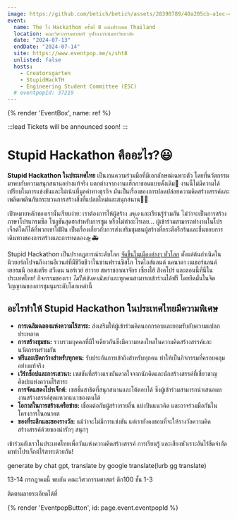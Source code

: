 ```yaml
---
image: https://github.com/betich/betich/assets/28398789/40a205cb-a1ec-46e1-99ae-8facc319db56
event:
  name: The โง่ Hackathon ครั้งที่ 8 แห่งประเทศ Thailand
  location: คณะวิศวกรรมศาสตร์ จุฬาลงกรณ์​มหาวิทยาลัย
  date: "2024-07-13"
  endDate: "2024-07-14"
  site: https://www.eventpop.me/s/sht8
  unlisted: false
  hosts:
    - Creatorsgarten
    - StupidHackTH
    - Engineering Student Committee (ESC)
  # eventpopId: 37219
---
```


{% render 'EventBox', name: ref %}

:::lead
Tickets will be announced soon!
:::

# Stupid Hackathon คืออะไร?😃



**Stupid Hackathon ในประเทศไทย** เป็นงานความร่วมมือที่มีเอกลักษณ์เฉพาะตัว โดยที่นวัตกรรมมาพบกับความสนุกสนานอย่างแท้จริง แตกต่างจากงานแฮ็กกาธอนแบบดั้งเดิม🫨 งานนี้ไม่มีความได้เปรียบในการแข่งขันและไม่เน้นที่มูลค่าทางธุรกิจ มันเป็นเรื่องของการปลดปล่อยความคิดสร้างสรรค์และเพลิดเพลินกับกระบวนการสร้างสิ่งที่แปลกใหม่และสนุกสนาน🎇🌠

เป้าหมายหลักของเรานั้นเรียบง่าย: เราต้องการให้ผู้สร้าง *สนุก* และเรียนรู้ร่วมกัน ไม่ว่าจะเป็นการสร้างภาษาโปรแกรมซีล โซลูชันสุดฮาสำหรับการซูม หรือไม่ทำอะไรเลย... ผู้เข้าร่วมสามารถทำงานในโปรเจ็กต์ใดก็ได้ที่พวกเขาใฝ่ฝัน เป็นเรื่องเกี่ยวกับการส่งเสริมชุมชนผู้สร้างที่กระตือรือร้นและชื่นชอบการเดินทางของการสร้างและการทดลอง🛸🚑

Stupid Hackathon เป็นปรากฏการณ์ระดับโลก [จัดขึ้นในเมืองต่างๆ ทั่วโลก](https://gist.github.com/cheeaun/c3fe6cbb11aef1e146a3474dccf63b87) ตั้งแต่ต้นกำเนิดในนิวยอร์กไปจนถึงงานอีเวนต์ที่มีชีวิตชีวาในซานฟรานซิสโก โรดไอส์แลนด์ แคนาดา เนเธอร์แลนด์ เยอรมนี ออสเตรีย สวีเดน นอร์เวย์ ฮาวาย สหราชอาณาจักร เซี่ยงไฮ้ สิงคโปร์ และตอนนี้ที่นี่ในประเทศไทย! กิจกรรมของเรา *ไม่ใช่เชิงพาณิชย์* และทุกคนสามารถเข้าร่วมได้ฟรี โดยยึดมั่นในจิตวิญญาณของการชุมนุมระดับโลกเหล่านี้
 


## อะไรทำให้ Stupid Hackathon ในประเทศไทยมีความพิเศษ

- **การเฉลิมฉลองแห่งความไร้สาระ:** ส่งเสริมให้ผู้เข้าร่วมคิดนอกกรอบและยอมรับกับความแปลกประหลาด
- **การสร้างชุมชน:** รวบรวมบุคคลที่มีใจเดียวกันซึ่งมีความหลงใหลในความคิดสร้างสรรค์และนวัตกรรมร่วมกัน
- **ฟรีและเปิดกว้างสำหรับทุกคน:** รับประกันการเข้าถึงสำหรับทุกคน ทำให้เป็นกิจกรรมที่ครอบคลุมอย่างแท้จริง
- **เวิร์กช็อปและการเสวนา:** เซสชันที่สร้างแรงบันดาลใจจากนักคิดและนักสร้างสรรค์ที่เชี่ยวชาญศิลปะแห่งความไร้สาระ
- **การจัดแสดงโปรเจ็กต์:** เซสชั่นสาธิตที่สนุกสนานและโต้ตอบได้ ซึ่งผู้เข้าร่วมสามารถนำเสนอผลงานสร้างสรรค์สุดแหวกแนวของตนได้
- **โอกาสในการสร้างเครือข่าย:** เชื่อมต่อกับผู้สร้างรายอื่น แบ่งปันแนวคิด และอาจร่วมมือกันในโครงการในอนาคต
- **ของที่ระลึกและของรางวัล:** แม้ว่าจะไม่มีการแข่งขัน แต่เรายังคงชอบที่จะให้รางวัลความคิดสร้างสรรค์ด้วยของน่ารักๆ สนุกๆ

เข้าร่วมกับเราในประเทศไทยเพื่อวันแห่งความคิดสร้างสรรค์ การเรียนรู้ และเสียงหัวเราะอันไร้ขีดจำกัด มาทำโปรเจ็กต์ไร้สาระด้วยกัน!
 

generate by chat gpt, translate by google translate(lurb  gg translate)

13-14 กรกฎาคมนี้ พบกัน คณะวิศวกรรมศาสตร์ ตึก100 ชั้น 1-3

ติดตามลายระเอียดได้ที่ 


{% render 'EventpopButton', id: page.event.eventpopId %}
